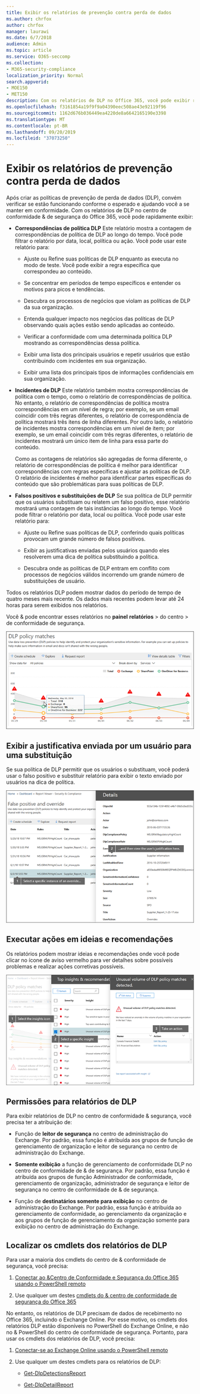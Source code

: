 ```yaml
---
title: Exibir os relatórios de prevenção contra perda de dados
ms.author: chrfox
author: chrfox
manager: laurawi
ms.date: 6/7/2018
audience: Admin
ms.topic: article
ms.service: O365-seccomp
ms.collection:
- M365-security-compliance
localization_priority: Normal
search.appverid:
- MOE150
- MET150
description: Com os relatórios de DLP no Office 365, você pode exibir rapidamente o número de correspondências de política de DLP, substituições ou falsos positivos; Veja se eles estão em tendência de cima ou para baixo ao longo do tempo; filtrar o relatório de formas diferentes; e exiba detalhes adicionais selecionando um ponto em uma linha no gráfico.
ms.openlocfilehash: f3161854a19f9f9a04390eec508ae43e92119f96
ms.sourcegitcommit: 1162d676b036449ea4220de8a6642165190e3398
ms.translationtype: MT
ms.contentlocale: pt-BR
ms.lasthandoff: 09/20/2019
ms.locfileid: "37073250"
---
```

# <a name="view-the-reports-for-data-loss-prevention"></a>Exibir os relatórios de prevenção contra perda de dados

Após criar as políticas de prevenção de perda de dados (DLP), convém verificar se estão funcionando conforme o esperado e ajudando você a se manter em conformidade. Com os relatórios de DLP no centro de conformidade &amp; de segurança do Office 365, você pode rapidamente exibir:
  
- **Correspondências de política DLP** Este relatório mostra a contagem de correspondências de política de DLP ao longo do tempo. Você pode filtrar o relatório por data, local, política ou ação. Você pode usar este relatório para: 
    
  - Ajuste ou Refine suas políticas de DLP enquanto as executa no modo de teste. Você pode exibir a regra específica que correspondeu ao conteúdo.
    
  - Se concentrar em períodos de tempo específicos e entender os motivos para picos e tendências.
    
  - Descubra os processos de negócios que violam as políticas de DLP da sua organização.
    
  - Entenda qualquer impacto nos negócios das políticas de DLP observando quais ações estão sendo aplicadas ao conteúdo.
    
  - Verificar a conformidade com uma determinada política DLP mostrando as correspondências dessa política.
    
  - Exibir uma lista dos principais usuários e repetir usuários que estão contribuindo com incidentes em sua organização.
    
  - Exibir uma lista dos principais tipos de informações confidenciais em sua organização.
    
- **Incidentes de DLP** Este relatório também mostra correspondências de política com o tempo, como o relatório de correspondências de política. No entanto, o relatório de correspondências de política mostra correspondências em um nível de regra; por exemplo, se um email coincidir com três regras diferentes, o relatório de correspondência de política mostrará três itens de linha diferentes. Por outro lado, o relatório de incidentes mostra correspondências em um nível de item; por exemplo, se um email coincidir com três regras diferentes, o relatório de incidentes mostrará um único item de linha para essa parte do conteúdo. 
    
  Como as contagens de relatórios são agregadas de forma diferente, o relatório de correspondências de política é melhor para identificar correspondências com regras específicas e ajustar as políticas de DLP. O relatório de incidentes é melhor para identificar partes específicas do conteúdo que são problemáticas para suas políticas de DLP.
    
- **Falsos positivos e substituições de DLP** Se sua política de DLP permitir que os usuários substituam ou relatem um falso positivo, esse relatório mostrará uma contagem de tais instâncias ao longo do tempo. Você pode filtrar o relatório por data, local ou política. Você pode usar este relatório para: 
    
  - Ajuste ou Refine suas políticas de DLP, conferindo quais políticas provocam um grande número de falsos positivos.
    
  - Exibir as justificativas enviadas pelos usuários quando eles resolverem uma dica de política substituindo a política.
    
  - Descubra onde as políticas de DLP entram em conflito com processos de negócios válidos incorrendo um grande número de substituições de usuário.
    
Todos os relatórios DLP podem mostrar dados do período de tempo de quatro meses mais recente. Os dados mais recentes podem levar até 24 horas para serem exibidos nos relatórios.
  
Você &amp; pode encontrar esses relatórios no **painel** **relatórios** \> do centro \> de conformidade de segurança.
  
![Relatório de correspondências de política DLP](media/117d20c9-d379-403f-ad68-1f5cd6c4e5cf.png)
  
## <a name="view-the-justification-submitted-by-a-user-for-an-override"></a>Exibir a justificativa enviada por um usuário para uma substituição

Se sua política de DLP permitir que os usuários o substituam, você poderá usar o falso positivo e substituir relatório para exibir o texto enviado por usuários na dica de política.
  
![Campo de justificativa em detalhes do relatório falso positivo e substituição do DLP](media/e11e3126-026d-4e77-a16d-74a0686d1fa3.png)
  
## <a name="take-action-on-insights-and-recommendations"></a>Executar ações em ideias e recomendações

Os relatórios podem mostrar ideias e recomendações onde você pode clicar no ícone de aviso vermelho para ver detalhes sobre possíveis problemas e realizar ações corretivas possíveis.
  
![Clicando em um ícone do insights para ver detalhes e ações a serem tomadas](media/51782036-7299-4960-8175-75c2b1637159.png)
  
## <a name="permissions-for-dlp-reports"></a>Permissões para relatórios de DLP

Para exibir relatórios de DLP no centro de conformidade & segurança, você precisa ter a atribuição de:

- Função de **leitor de segurança** no centro de administração do Exchange. Por padrão, essa função é atribuída aos grupos de função de gerenciamento de organização e leitor de segurança no centro de administração do Exchange.

- **Somente exibição** a função de gerenciamento de conformidade DLP no centro de conformidade de & de segurança. Por padrão, essa função é atribuída aos grupos de função Administrador de conformidade, gerenciamento de organização, administrador de segurança e leitor de segurança no centro de conformidade de & de segurança.

- Função de **destinatários somente para exibição** no centro de administração do Exchange. Por padrão, essa função é atribuída ao gerenciamento de conformidade, ao gerenciamento da organização e aos grupos de função de gerenciamento da organização somente para exibição no centro de administração do Exchange.

## <a name="find-the-cmdlets-for-the-dlp-reports"></a>Localizar os cmdlets dos relatórios de DLP

Para usar a maioria dos cmdlets do centro de &amp; conformidade de segurança, você precisa:
  
1. [Conectar ao &amp;Centro de Conformidade e Segurança do Office 365 usando o PowerShell remoto](http://go.microsoft.com/fwlink/?LinkID=799771&amp;clcid=0x409)
    
2. Use qualquer um destes [cmdlets do &amp; centro de conformidade de segurança do Office 365](http://go.microsoft.com/fwlink/?LinkID=799772&amp;clcid=0x409)
    
No entanto, os relatórios de DLP precisam de dados de recebimento no Office 365, incluindo o Exchange Online. Por esse motivo, os cmdlets dos relatórios DLP estão disponíveis no PowerShell do Exchange Online, e não no &amp; PowerShell do centro de conformidade de segurança. Portanto, para usar os cmdlets dos relatórios de DLP, você precisa:
  
1. [Conectar-se ao Exchange Online usando o PowerShell remoto](http://go.microsoft.com/fwlink/?LinkID=799773&amp;clcid=0x409)
    
2. Use qualquer um destes cmdlets para os relatórios de DLP:
    
      - [Get-DlpDetectionsReport](http://go.microsoft.com/fwlink/?LinkID=799774&amp;clcid=0x409)
    
      - [Get-DlpDetailReport](http://go.microsoft.com/fwlink/?LinkID=799775&amp;clcid=0x409)
    

